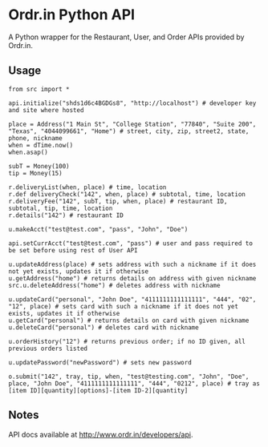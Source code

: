 Ordr.in Python API
======================

A Python wrapper for the Restaurant, User, and Order APIs provided by Ordr.in.

Usage
-----
	from src import *
	
	api.initialize("shds1d6c4BGDGs8", "http://localhost") # developer key and site where hosted
	
	place = Address("1 Main St", "College Station", "77840", "Suite 200", "Texas", "4044099661", "Home") # street, city, zip, street2, state, phone, nickname
	when = dTime.now()
	when.asap()
	
	subT = Money(100)
	tip = Money(15)
	
	r.deliveryList(when, place) # time, location
	r.def deliveryCheck("142", when, place) # subtotal, time, location
	r.deliveryFee("142", subT, tip, when, place) # restaurant ID, subtotal, tip, time, location
	r.details("142") # restaurant ID

	u.makeAcct("test@test.com", "pass", "John", "Doe")

	api.setCurrAcct("test@test.com", "pass") # user and pass required to be set before using rest of User API
	
	u.updateAddress(place) # sets address with such a nickname if it does not yet exists, updates it if otherwise
	u.getAddress("home") # returns details on address with given nickname
	src.u.deleteAddress("home") # deletes address with nickname
	
	u.updateCard("personal", "John Doe", "4111111111111111", "444", "02", "12", place) # sets card with such a nickname if it does not yet exists, updates it if otherwise
	u.getCard("personal") # returns details on card with given nickname
	u.deleteCard("personal") # deletes card with nickname
	
	u.orderHistory("12") # returns previous order; if no ID given, all previous orders listed
	
	u.updatePassword("newPassword") # sets new password
	
	o.submit("142", tray, tip, when, "test@testing.com", "John", "Doe", place, "John Doe", "4111111111111111", "444", "0212", place) # tray as [item ID][quantity][options]-[item ID-2][quantity]
       
Notes
----- 
API docs available at http://www.ordr.in/developers/api.